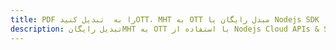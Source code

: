 ---title: PDF را به  تبدیل کنیدOTT، MHT به OTT مبدل رایگان یا Nodejs SDKdescription: تبدیل رایگانMHT به OTT با استفاده از Nodejs Cloud APIs & SDK همچنین اسناد PDF را در Cloud ایجاد، ویرایش و رندر کنید.---